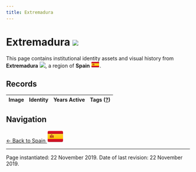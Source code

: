 ```yaml
---
title: Extremadura
---
```


# Extremadura <img src="/images/FlagKit/EU/ES/EX/EX@3x.png" class="flagkit-head">

This page contains institutional identity assets and visual history from **Extremadura** <img src="/images/FlagKit/EU/ES/EX/EX.png" class="flagkit">, a region of **Spain** <img src="/images/FlagKit/EU/ES/ES.png" class="flagkit">.

## Records

| Image | Identity | Years Active | Tags ([?](/guide/flags.html#Flags-Aiding-in-Classification)) |
| :---: | :------- | :-----------:| :---: |

## Navigation

[← Back to Spain <img src="/images/FlagKit/EU/ES/ES@2x.png" class="flagkit">](../ES.html)

---

Page instantiated: 22 November 2019.
Date of last revision: 22 November 2019.
